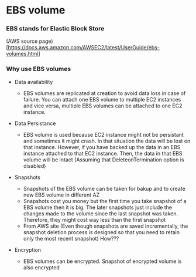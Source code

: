 # EBS volume

### EBS stands for Elastic Block Store

(AWS source page)[https://docs.aws.amazon.com/AWSEC2/latest/UserGuide/ebs-volumes.html]

### Why use EBS volumes

- Data availability 
    - EBS volumes are replicated at creation to avoid data loss in case of failure. You can attach one EBS volume to multiple EC2 instances and vice versa, multiple EBS volumes can be attached to one EC2 instance. 
    
- Data Persistance 
    - EBS volume is used because EC2 instance might not be persistant and sometimes it might crash. In that situation the data will be lost on that instance. However, if you have backed up the data in an EBS instance attached to that EC2 instance. Then, the data in that EBS volume will be intact (Assuming that DeleteonTermination option is disabled)
    
- Snapshots 
    - Snapshots of the EBS volume can be taken for bakup and to create new EBS volume in different AZ
    - Snapshots cost you money but the first time you take snapshot of a EBS volume then it is big. The later snapshots just include the changes made to the volume since the last snapshot was taken. Therefore, they might cost way less than the first snapshot
    - From AWS site (Even though snapshots are saved incrementally, the snapshot deletion process is designed so that you need to retain only the most recent snapshot) How???
  
- Encryption
  - EBS volumes can be encrypted. Snapshot of encrypted volume is also encrypted
 
